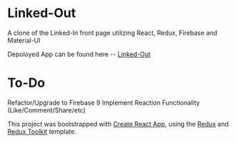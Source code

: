 # Linked-Out

A clone of the Linked-In front page utilizing React, Redux, Firebase and Material-UI

Depoloyed App can be found here -- [Linked-Out](https://linked-out-51448.web.app/)

# To-Do

Refactor/Upgrade to Firebase 9
Implement Reaction Functionality (Like/Comment/Share/etc)

This project was bootstrapped with [Create React App](https://github.com/facebook/create-react-app), using the [Redux](https://redux.js.org/) and [Redux Toolkit](https://redux-toolkit.js.org/) template.
